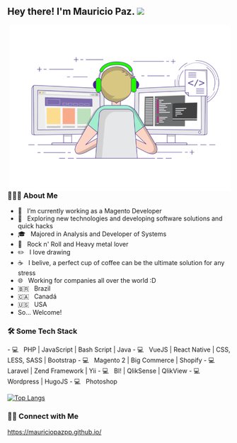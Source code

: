 <h2> Hey there! I'm Mauricio Paz. <img src="https://github.com/souvikguria98/souvikguria98/blob/master/Hi.gif" width="25"></h2>
<img align="right" alt="GIF" src="https://raw.githubusercontent.com/devSouvik/devSouvik/master/gif3.gif" width="500"/>

<h3> 👨🏻‍💻 About Me </h3>

- 🔭 &nbsp; I’m currently working as a Magento Developer
- 🤔 &nbsp; Exploring new technologies and developing software solutions and quick hacks
- 🎓 &nbsp; Majored in Analysis and Developer of Systems
- 🤘  &nbsp; Rock n' Roll and Heavy metal lover 
- ✏️ &nbsp; I love drawing
- ☕ &nbsp; I belive, a perfect cup of coffee can be the ultimate solution for any stress
- 🌐 &nbsp; Working for companies all over the world :D
- 🇧🇷 &nbsp; Brazil
- 🇨🇦 &nbsp; Canadá
- 🇺🇸 &nbsp; USA
- So... Welcome!

<h3>🛠 Some Tech Stack</h3>   
- 💻 &nbsp; PHP | JavaScript | Bash Script | Java  
- 💻 &nbsp; VueJS | React Native | CSS, LESS, SASS | Bootstrap  
- 💻 &nbsp; Magento 2 | Big Commerce | Shopify  
- 💻 &nbsp; Laravel | Zend Framework | Yii  
- 💻 &nbsp; BI! | QlikSense | QlikView  
- 💻 &nbsp; Wordpress | HugoJS  
- 💻 &nbsp; Photoshop  
  
[![Top Langs](https://github-readme-stats.vercel.app/api/top-langs/?username=mauriciopazpp&layout=compact&text_color=daf7dc&bg_color=151515)](#)


<h3> 🤝🏻 Connect with Me </h3>

https://mauriciopazpp.github.io/
